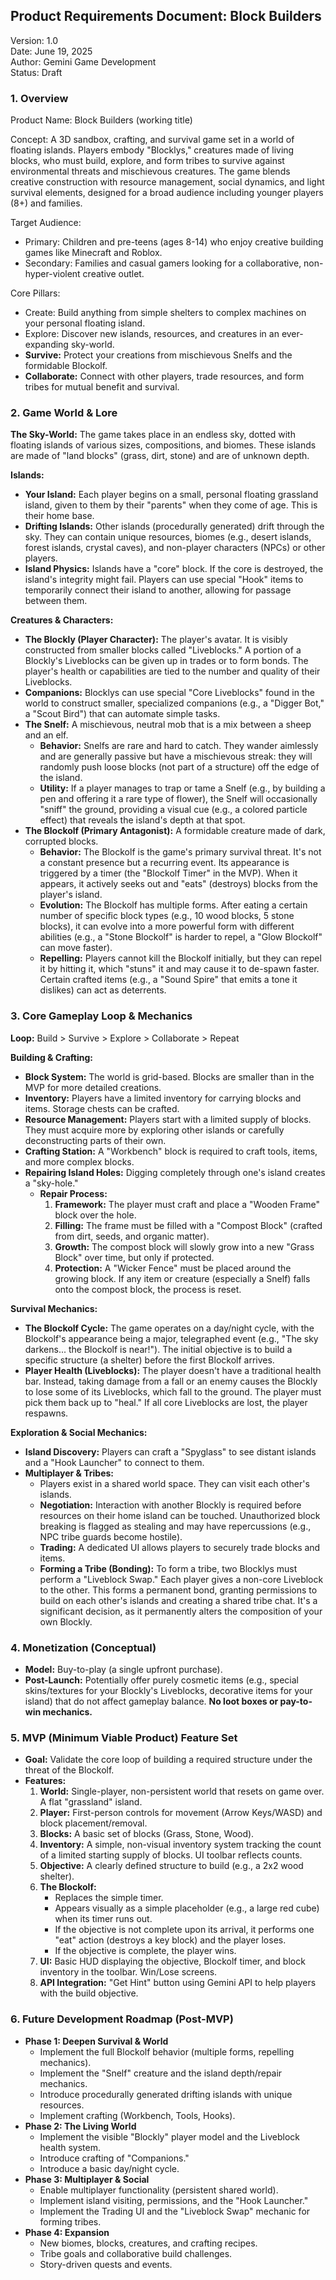 ## **Product Requirements Document: Block Builders**

Version: 1.0  
Date: June 19, 2025  
Author: Gemini Game Development  
Status: Draft

### **1\. Overview**

Product Name: Block Builders (working title)

Concept: A 3D sandbox, crafting, and survival game set in a world of floating islands. Players embody "Blocklys," creatures made of living blocks, who must build, explore, and form tribes to survive against environmental threats and mischievous creatures. The game blends creative construction with resource management, social dynamics, and light survival elements, designed for a broad audience including younger players (8+) and families.

Target Audience:

* Primary: Children and pre-teens (ages 8-14) who enjoy creative building games like Minecraft and Roblox.  
* Secondary: Families and casual gamers looking for a collaborative, non-hyper-violent creative outlet.

Core Pillars:

* Create: Build anything from simple shelters to complex machines on your personal floating island.  
* Explore: Discover new islands, resources, and creatures in an ever-expanding sky-world.  
* **Survive:** Protect your creations from mischievous Snelfs and the formidable Blockolf.  
* **Collaborate:** Connect with other players, trade resources, and form tribes for mutual benefit and survival.

### **2\. Game World & Lore**

**The Sky-World:** The game takes place in an endless sky, dotted with floating islands of various sizes, compositions, and biomes. These islands are made of "land blocks" (grass, dirt, stone) and are of unknown depth.

**Islands:**

* **Your Island:** Each player begins on a small, personal floating grassland island, given to them by their "parents" when they come of age. This is their home base.  
* **Drifting Islands:** Other islands (procedurally generated) drift through the sky. They can contain unique resources, biomes (e.g., desert islands, forest islands, crystal caves), and non-player characters (NPCs) or other players.  
* **Island Physics:** Islands have a "core" block. If the core is destroyed, the island's integrity might fail. Players can use special "Hook" items to temporarily connect their island to another, allowing for passage between them.

**Creatures & Characters:**

* **The Blockly (Player Character):** The player's avatar. It is visibly constructed from smaller blocks called "Liveblocks." A portion of a Blockly's Liveblocks can be given up in trades or to form bonds. The player's health or capabilities are tied to the number and quality of their Liveblocks.  
* **Companions:** Blocklys can use special "Core Liveblocks" found in the world to construct smaller, specialized companions (e.g., a "Digger Bot," a "Scout Bird") that can automate simple tasks.  
* **The Snelf:** A mischievous, neutral mob that is a mix between a sheep and an elf.  
  * **Behavior:** Snelfs are rare and hard to catch. They wander aimlessly and are generally passive but have a mischievous streak: they will randomly push loose blocks (not part of a structure) off the edge of the island.  
  * **Utility:** If a player manages to trap or tame a Snelf (e.g., by building a pen and offering it a rare type of flower), the Snelf will occasionally "sniff" the ground, providing a visual cue (e.g., a colored particle effect) that reveals the island's depth at that spot.  
* **The Blockolf (Primary Antagonist):** A formidable creature made of dark, corrupted blocks.  
  * **Behavior:** The Blockolf is the game's primary survival threat. It's not a constant presence but a recurring event. Its appearance is triggered by a timer (the "Blockolf Timer" in the MVP). When it appears, it actively seeks out and "eats" (destroys) blocks from the player's island.  
  * **Evolution:** The Blockolf has multiple forms. After eating a certain number of specific block types (e.g., 10 wood blocks, 5 stone blocks), it can evolve into a more powerful form with different abilities (e.g., a "Stone Blockolf" is harder to repel, a "Glow Blockolf" can move faster).  
  * **Repelling:** Players cannot kill the Blockolf initially, but they can repel it by hitting it, which "stuns" it and may cause it to de-spawn faster. Certain crafted items (e.g., a "Sound Spire" that emits a tone it dislikes) can act as deterrents.

### **3\. Core Gameplay Loop & Mechanics**

**Loop:** Build \> Survive \> Explore \> Collaborate \> Repeat

**Building & Crafting:**

* **Block System:** The world is grid-based. Blocks are smaller than in the MVP for more detailed creations.  
* **Inventory:** Players have a limited inventory for carrying blocks and items. Storage chests can be crafted.  
* **Resource Management:** Players start with a limited supply of blocks. They must acquire more by exploring other islands or carefully deconstructing parts of their own.  
* **Crafting Station:** A "Workbench" block is required to craft tools, items, and more complex blocks.  
* **Repairing Island Holes:** Digging completely through one's island creates a "sky-hole."  
  * **Repair Process:**  
    1. **Framework:** The player must craft and place a "Wooden Frame" block over the hole.  
    2. **Filling:** The frame must be filled with a "Compost Block" (crafted from dirt, seeds, and organic matter).  
    3. **Growth:** The compost block will slowly grow into a new "Grass Block" over time, but only if protected.  
    4. **Protection:** A "Wicker Fence" must be placed around the growing block. If any item or creature (especially a Snelf) falls onto the compost block, the process is reset.

**Survival Mechanics:**

* **The Blockolf Cycle:** The game operates on a day/night cycle, with the Blockolf's appearance being a major, telegraphed event (e.g., "The sky darkens... the Blockolf is near\!"). The initial objective is to build a specific structure (a shelter) before the first Blockolf arrives.  
* **Player Health (Liveblocks):** The player doesn't have a traditional health bar. Instead, taking damage from a fall or an enemy causes the Blockly to lose some of its Liveblocks, which fall to the ground. The player must pick them back up to "heal." If all core Liveblocks are lost, the player respawns.

**Exploration & Social Mechanics:**

* **Island Discovery:** Players can craft a "Spyglass" to see distant islands and a "Hook Launcher" to connect to them.  
* **Multiplayer & Tribes:**  
  * Players exist in a shared world space. They can visit each other's islands.  
  * **Negotiation:** Interaction with another Blockly is required before resources on their home island can be touched. Unauthorized block breaking is flagged as stealing and may have repercussions (e.g., NPC tribe guards become hostile).  
  * **Trading:** A dedicated UI allows players to securely trade blocks and items.  
  * **Forming a Tribe (Bonding):** To form a tribe, two Blocklys must perform a "Liveblock Swap." Each player gives a non-core Liveblock to the other. This forms a permanent bond, granting permissions to build on each other's islands and creating a shared tribe chat. It's a significant decision, as it permanently alters the composition of your own Blockly.

### **4\. Monetization (Conceptual)**

* **Model:** Buy-to-play (a single upfront purchase).  
* **Post-Launch:** Potentially offer purely cosmetic items (e.g., special skins/textures for your Blockly's Liveblocks, decorative items for your island) that do not affect gameplay balance. **No loot boxes or pay-to-win mechanics.**

### **5\. MVP (Minimum Viable Product) Feature Set**

* **Goal:** Validate the core loop of building a required structure under the threat of the Blockolf.  
* **Features:**  
  1. **World:** Single-player, non-persistent world that resets on game over. A flat "grassland" island.  
  2. **Player:** First-person controls for movement (Arrow Keys/WASD) and block placement/removal.  
  3. **Blocks:** A basic set of blocks (Grass, Stone, Wood).  
  4. **Inventory:** A simple, non-visual inventory system tracking the count of a limited starting supply of blocks. UI toolbar reflects counts.  
  5. **Objective:** A clearly defined structure to build (e.g., a 2x2 wood shelter).  
  6. **The Blockolf:**  
     * Replaces the simple timer.  
     * Appears visually as a simple placeholder (e.g., a large red cube) when its timer runs out.  
     * If the objective is not complete upon its arrival, it performs one "eat" action (destroys a key block) and the player loses.  
     * If the objective is complete, the player wins.  
  7. **UI:** Basic HUD displaying the objective, Blockolf timer, and block inventory in the toolbar. Win/Lose screens.  
  8. **API Integration:** "Get Hint" button using Gemini API to help players with the build objective.

### **6\. Future Development Roadmap (Post-MVP)**

* **Phase 1: Deepen Survival & World**  
  * Implement the full Blockolf behavior (multiple forms, repelling mechanics).  
  * Implement the "Snelf" creature and the island depth/repair mechanics.  
  * Introduce procedurally generated drifting islands with unique resources.  
  * Implement crafting (Workbench, Tools, Hooks).  
* **Phase 2: The Living World**  
  * Implement the visible "Blockly" player model and the Liveblock health system.  
  * Introduce crafting of "Companions."  
  * Introduce a basic day/night cycle.  
* **Phase 3: Multiplayer & Social**  
  * Enable multiplayer functionality (persistent shared world).  
  * Implement island visiting, permissions, and the "Hook Launcher."  
  * Implement the Trading UI and the "Liveblock Swap" mechanic for forming tribes.  
* **Phase 4: Expansion**  
  * New biomes, blocks, creatures, and crafting recipes.  
  * Tribe goals and collaborative build challenges.  
  * Story-driven quests and events.
